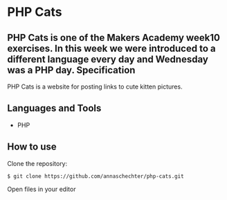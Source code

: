 PHP Cats
================
PHP Cats is one of the Makers Academy week10 exercises. In this week we were introduced to a different language every day and Wednesday was a PHP day.
Specification
-------------
PHP Cats is a website for posting links to cute kitten pictures.

Languages and Tools
-------------------
* PHP

How to use
----------
Clone the repository:
```
$ git clone https://github.com/annaschechter/php-cats.git
```
Open files in your editor

